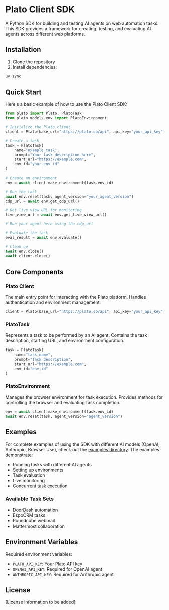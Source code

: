 # Plato Client SDK

A Python SDK for building and testing AI agents on web automation tasks. This SDK provides a framework for creating, testing, and evaluating AI agents across different web platforms.

## Installation

1. Clone the repository
2. Install dependencies:
```bash
uv sync
```

## Quick Start

Here's a basic example of how to use the Plato Client SDK:

```python
from plato import Plato, PlatoTask
from plato.models.env import PlatoEnvironment

# Initialize the Plato client
client = Plato(base_url="https://plato.so/api", api_key="your_api_key")

# Create a task
task = PlatoTask(
    name="example_task",
    prompt="Your task description here",
    start_url="https://example.com",
    env_id="your_env_id"
)

# Create an environment
env = await client.make_environment(task.env_id)

# Run the task
await env.reset(task, agent_version="your_agent_version")
cdp_url = await env.get_cdp_url()

# Get live view URL for monitoring
live_view_url = await env.get_live_view_url()

# Run your agent here using the cdp_url

# Evaluate the task
eval_result = await env.evaluate()

# Clean up
await env.close()
await client.close()
```

## Core Components

### Plato Client
The main entry point for interacting with the Plato platform. Handles authentication and environment management.

```python
client = Plato(base_url="https://plato.so/api", api_key="your_api_key")
```

### PlatoTask
Represents a task to be performed by an AI agent. Contains the task description, starting URL, and environment configuration.

```python
task = PlatoTask(
    name="task_name",
    prompt="Task description",
    start_url="https://example.com",
    env_id="env_id"
)
```

### PlatoEnvironment
Manages the browser environment for task execution. Provides methods for controlling the browser and evaluating task completion.

```python
env = await client.make_environment(task.env_id)
await env.reset(task, agent_version="agent_version")
```

## Examples

For complete examples of using the SDK with different AI models (OpenAI, Anthropic, Browser Use), check out the [examples directory](examples/README.md). The examples demonstrate:

- Running tasks with different AI agents
- Setting up environments
- Task evaluation
- Live monitoring
- Concurrent task execution

### Available Task Sets
- DoorDash automation
- EspoCRM tasks
- Roundcube webmail
- Mattermost collaboration

## Environment Variables

Required environment variables:
- `PLATO_API_KEY`: Your Plato API key
- `OPENAI_API_KEY`: Required for OpenAI agent
- `ANTHROPIC_API_KEY`: Required for Anthropic agent

## License

[License information to be added] 